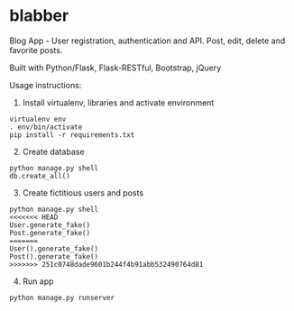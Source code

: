 # blabber
Blog App - User registration, authentication and API. Post, edit, delete and favorite posts.

Built with Python/Flask, Flask-RESTful, Bootstrap, jQuery

Usage instructions:

1) Install virtualenv, libraries and activate environment
```
virtualenv env
. env/bin/activate
pip install -r requirements.txt
```
2) Create database
```
python manage.py shell
db.create_all()
```

3) Create fictitious users and posts
```
python manage.py shell
<<<<<<< HEAD
User.generate_fake()
Post.generate_fake()
=======
User().generate_fake()
Post().generate_fake()
>>>>>>> 251c0748dade9601b244f4b91abb532490764d81
```

4) Run app
```
python manage.py runserver
```

